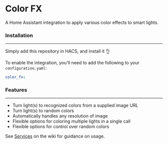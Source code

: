 # Color FX
A Home Assistant integration to apply various color effects to smart lights.

### Installation
---
Simply add this repository in HACS, and install it :ok_hand:

To enable the integration, you'll need to add the following to your `configuration.yaml`:
```yaml
color_fx:
```

### Features
---
 * Turn light(s) to recognized colors from a supplied image URL
 * Turn light(s) to random colors
 * Automatically handles any resolution of image
 * Flexible options for coloring multiple lights in a single call
 * Flexible options for control over random colors

See [Services](https://github.com/drinfernoo/color_fx/wiki/Services) on the wiki for guidance on usage.
